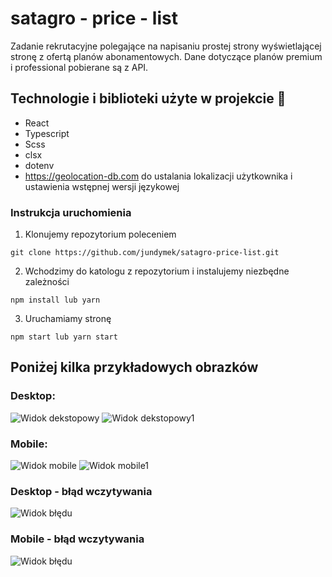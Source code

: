 # satagro - price - list

Zadanie rekrutacyjne polegające na napisaniu prostej strony wyświetlającej stronę z ofertą planów abonamentowych. Dane dotyczące planów premium i professional pobierane są z API.

## Technologie i biblioteki użyte w projekcie 🚀

- React
- Typescript
- Scss
- clsx
- dotenv
- https://geolocation-db.com do ustalania lokalizacji użytkownika i ustawienia wstępnej wersji językowej

### Instrukcja uruchomienia

1. Klonujemy repozytorium poleceniem

```
git clone https://github.com/jundymek/satagro-price-list.git
```

2. Wchodzimy do katologu z repozytorium i instalujemy niezbędne zależności

```
npm install lub yarn
```

3. Uruchamiamy stronę

```
npm start lub yarn start
```

## Poniżej kilka przykładowych obrazków

### Desktop:

![Widok dekstopowy](github-images/desktop.png "Widok dekstopowy")
![Widok dekstopowy1](github-images/desktop1.png "Widok dekstopowy")

### Mobile:

![Widok mobile](github-images/mobile.png "Widok mobile")
![Widok mobile1](github-images/mobile1.png "Widok mobile")

### Desktop - błąd wczytywania

![Widok błędu](github-images/desktop-error.png "Widok błędu desktop")

### Mobile - błąd wczytywania

![Widok błędu](github-images/mobile-error.png "Widok błędu mobile")
